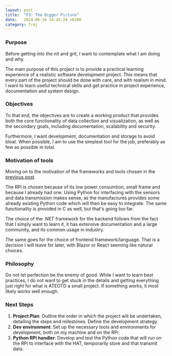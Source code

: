 ```yaml
---
layout: post
title:  "F3: The Bigger Picture"
date:   2024-06-26 14:45:24 +0200
category: frej
---
```


### Purpose
Before getting into the nit and grit, I want to contemplate what I am doing and why.

The main purpose of this project is to provide a practical learning experience of a realistic software development project. This means that every part of the project should be done with care, and with realism in mind. I want to learn useful technical skills and get practice in project experience, documentation and system design.

### Objectives
To that end, the objectives are to create a working product that provides both the core functionality of data collection and visualization, as well as the secondary goals, including documentation, scalability and security. 

Furthermore, I want development, documentation and storage to avoid bloat. When possible, I am to use the simplest tool for the job, preferably as few as possible in total.

### Motivation of tools
Moving on to the motivation of the frameworks and tools chosen in the [previous post](https://bjornthiberg.github.io/project_frej/update/2024/06/25/high-level-architecture.html).

The RPi is chosen because of its low power consumtion, small frame and because I already had one. Using Python for interfacing with the sensors and data transmission makes sense, as the manufactures provides some already existing Python code which will then be easy to integrate. The same functionality is provided in C as well, but that's going too far.

The choice of the .NET framework for the backend follows from the fact that I simply want to learn it, it has extensive documentation and a large community, and its common usage in industry. 

The same goes for the choice of frontend framework/language. That is a decision I will leave for later, with Blazor or React seeming like natural choices.

### Philosophy
Do not let perfection be the enemy of good. While I want to learn best practices, I do not want to get stuck in the details and getting everything just right for what is ATEOTD a small project. If something works, it most likely works well enough.

### Next Steps
1. **Project Plan**: Outline the order in which the project will be undertaken, detailing the steps and milestones. Define the development strategy.
2. **Dev environment**: Set up the necessary tools and environments for development, both on my machine and on the RPi.
3. **Python RPi handler**: Develop and test the Python code that will run on the RPi to interface with the HAT, temporarily store and that transmit data.
